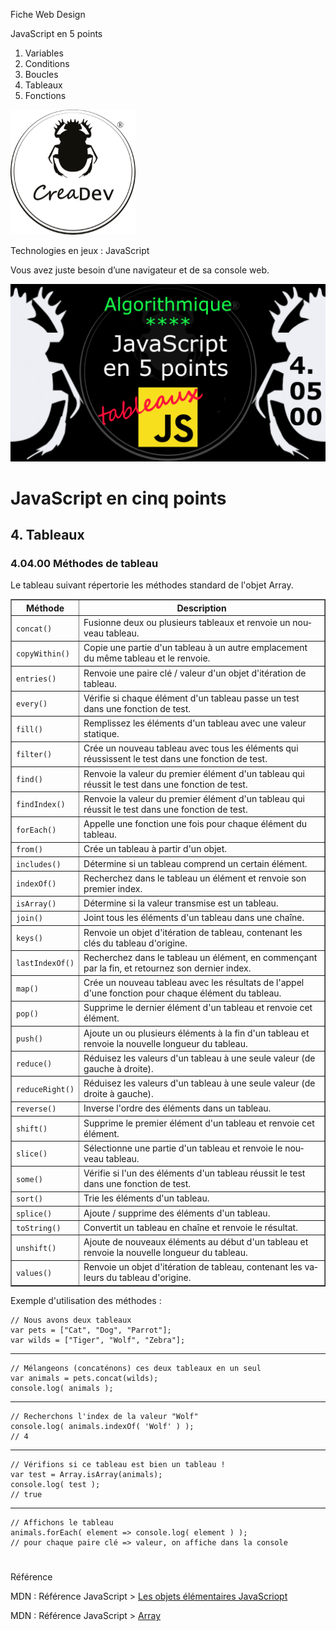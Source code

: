 Fiche Web Design

JavaScript en 5 points
1.  Variables
2.  Conditions
3.  Boucles
4.  Tableaux
5.  Fonctions

[![CreaDev](../images/logo-creadev-210207-R-200.png)](http://www.creadev.ninja/)

Technologies en jeux : JavaScript

Vous avez juste besoin d’une navigateur et de sa console web.

[![Le modulo en JavaScript](../images/JS-en-5-pts-04-05-00_methodes.png)](https://www.youtube.com/watch?v=xFdjNGuFZKs)

# JavaScript en cinq points

## 4. Tableaux

### 4.04.00 Méthodes de tableau 

Le tableau suivant répertorie les méthodes standard de l'objet Array.

 <table cellspacing="0" cellpadding="2" border="1">
					<tbody>
						<tr>
							<th>Méthode</th>
							<th>Description</th>
						</tr>
						<tr>
							<td><code>concat()</code></td>
							<td><span lang="fr"><span title="">Fusionne deux ou plusieurs tableaux et renvoie un nouveau tableau.</span></span></td>
						</tr>
						<tr>
							<td><code>copyWithin()</code></td>
							<td><span lang="fr"><span title="">Copie une partie d'un tableau à un autre emplacement du même tableau et le renvoie.</span></span></td>
						</tr>
						<tr>
							<td><code>entries()</code></td>
							<td><span lang="fr"><span title="">Renvoie une paire clé / valeur d'un o</span><span title="">bjet d'itération de tableau.</span></span></td>
						</tr>
						<tr>
							<td><code>every()</code></td>
							<td><span lang="fr"><span title="">Vérifie si chaque élément d'un tableau passe un test dans une fonction de test.</span></span></td>
						</tr>
						<tr>
							<td><code>fill()</code></td>
							<td><span lang="fr"><span title="">Remplissez les éléments d'un tableau avec une valeur statique.</span></span></td>
						</tr>
						<tr>
							<td><code>filter()</code></td>
							<td><span lang="fr"><span title="">Crée un nouveau tableau avec tous les éléments qui réussissent le test dans une fonction de test.</span></span></td>
						</tr>
						<tr>
							<td><code>find()</code></td>
							<td><span lang="fr"><span title="">Renvoie la valeur du premier élément d'un tableau qui réussit le test dans une fonction de test.</span></span></td>
						</tr>
						<tr>
							<td><code>findIndex()</code></td>
							<td><span lang="fr"><span title="">Renvoie la valeur du premier élément d'un tableau qui réussit le test dans une fonction de test.</span></span></td>
						</tr>
						<tr>
							<td><code>forEach()</code></td>
							<td><span lang="fr"><span title="">Appelle une fonction une fois pour chaque élément du tableau.</span></span></td>
						</tr>						
						<tr>
							<td><code>from()</code></td>
							<td><span lang="fr"><span title="">Crée un tableau à partir d'un objet.</span></span></td>
						</tr>
						<tr>
							<td><code>includes()</code></td>
							<td><span lang="fr"><span title="">Détermine si un tableau comprend un certain élément.</span></span></td>
						</tr>
						<tr>
							<td><code>indexOf()</code></td>
							<td><span lang="fr"><span title="">Recherchez dans le tableau un élément et renvoie son premier index.</span></span></td>
						</tr>
						<tr>
							<td><code>isArray()</code></td>
							<td><span lang="fr"><span title="">Détermine si la valeur transmise est un tableau.</span></span></td>
						</tr>
						<tr>
							<td><code>join()</code></td>
							<td><span lang="fr"><span title="">Joint tous les éléments d'un tableau dans une chaîne.</span></span></td>
						</tr>
						<tr>
							<td><code>keys()</code></td>
							<td><span lang="fr"><span title="">Renvoie un objet d'itération de tableau, contenant les clés du tableau d'origine.</span></span></td>
						</tr>
						<tr>
							<td><code>lastIndexOf()</code></td>
							<td><span lang="fr"><span title="">Recherchez dans le tableau un élément, en commençant par la fin, et retournez son dernier index.</span></span></td>
						</tr>
						<tr>
							<td><code>map()</code></td>
							<td><span lang="fr"><span title="">Crée un nouveau tableau avec les résultats de l'appel d'une fonction pour chaque élément du tableau.</span></span></td>
						</tr>
						<tr>
							<td><code>pop()</code></td>
							<td><span lang="fr"><span title="">Supprime le dernier élément d'un tableau et renvoie cet élément.</span></span></td>
						</tr>
						<tr>
							<td><code>push()</code></td>
							<td><span lang="fr"><span title="">Ajoute un ou plusieurs éléments à la fin d'un tableau et renvoie la nouvelle longueur du tableau.</span></span></td>
						</tr>
						<tr>
							<td><code>reduce()</code></td>
							<td><span lang="fr"><span title="">Réduisez les valeurs d'un tableau à une seule valeur (de gauche à droite).</span></span></td>
						</tr>
						<tr>
							<td><code>reduceRight()</code></td>
							<td><span lang="fr"><span title="">Réduisez les valeurs d'un tableau à une seule valeur (de  droite à gauche).</span></span></td>
						</tr>
						<tr>
							<td><code>reverse()</code></td>
							<td><span lang="fr"><span title="">Inverse l'ordre des éléments dans un tableau.</span></span></td>
						</tr>
						<tr>
							<td><code>shift()</code></td>
							<td><span lang="fr"><span title="">Supprime le premier élément d'un tableau et renvoie cet élément.</span></span></td>
						</tr>
						<tr>
							<td><code>slice()</code></td>
							<td><span lang="fr"><span title="">Sélectionne une partie d'un tableau et renvoie le nouveau tableau.</span></span></td>
						</tr>
						<tr>
							<td><code>some()</code></td>
							<td><span lang="fr"><span title="">Vérifie si l'un des éléments d'un tableau réussit le test dans une fonction de test.</span></span></td>
						</tr>
						<tr>
							<td><code>sort()</code></td>
							<td><span lang="fr"><span title="">Trie les éléments d'un tableau.</span></span></td>
						</tr>
						<tr>
							<td><code>splice()</code></td>
							<td><span lang="fr"><span title="">Ajoute / supprime des éléments d'un tableau.</span></span></td>
						</tr>
						<tr>
							<td><code>toString()</code></td>
							<td><span lang="fr"><span title="">Convertit un tableau en chaîne et renvoie le résultat.</span></span></td>
						</tr>
						<tr>
							<td><code>unshift()</code></td>
							<td><span lang="fr"><span title="">Ajoute de nouveaux éléments au début d'un tableau et renvoie la nouvelle longueur du tableau.</span></span></td>
						</tr>
						<tr>
							<td><code>values()</code></td>
							<td><span lang="fr"><span title="">Renvoie un objet d'itération de tableau, contenant les valeurs du tableau d'origine.</span></span></td>
						</tr>
					</tbody>
			</table>

Exemple d'utilisation des méthodes :

    // Nous avons deux tableaux
    var pets = ["Cat", "Dog", "Parrot"];  
    var wilds = ["Tiger", "Wolf", "Zebra"];
***
    // Mélangeons (concaténons) ces deux tableaux en un seul
    var animals = pets.concat(wilds);
    console.log( animals );    
***
    // Recherchons l'index de la valeur "Wolf"
    console.log( animals.indexOf( 'Wolf' ) );
    // 4
***
    // Vérifions si ce tableau est bien un tableau !
    var test = Array.isArray(animals);
    console.log( test );
    // true
***
    // Affichons le tableau
    animals.forEach( element => console.log( element ) );
    // pour chaque paire clé => valeur, on affiche dans la console	  






#
Référence

MDN : Référence JavaScript > [Les objets élémentaires JavaScriopt](https://developer.mozilla.org/fr/docs/conflicting/Web/JavaScript/Guide)

MDN : Référence JavaScript > [Array](https://developer.mozilla.org/fr/docs/Web/JavaScript/Reference/Global_Objects/Array)
